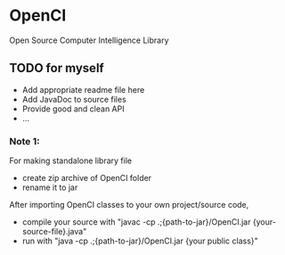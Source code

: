 # OpenCI
Open Source Computer Intelligence Library


## TODO for myself
- Add appropriate readme file here
- Add JavaDoc to source files
- Provide good and clean API 
- ...

### Note 1:
For making standalone library file
- create zip archive of OpenCI folder
- rename it to jar

After importing OpenCI classes to your own project/source code, 

- compile your source with "javac -cp .;{path-to-jar}/OpenCI.jar {your-source-file}.java" 
- run with "java -cp .;{path-to-jar}/OpenCI.jar {your public class}"

